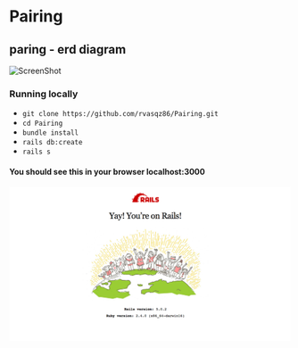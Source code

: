 # Pairing

## paring - erd diagram
![ScreenShot](https://api.genmymodel.com/projects/_sSdLYA3fEeeoBvzX9wJhsQ/diagrams/_sSdLYg3fEeeoBvzX9wJhsQ/png)

### Running locally
 * `git clone https://github.com/rvasqz86/Pairing.git`
 * `cd Pairing`
 * `bundle install`
 * `rails db:create`
 * `rails s`

#### You should see this in your browser localhost:3000
![Alt text](rails_screen_shot.png)


